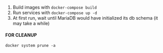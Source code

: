 1. Build images with `docker-compose build`
2. Run services with `docker-compose up -d`
3. At first run, wait until MariaDB would have initialized its db schema (it may take a while)

#### FOR CLEANUP

```
docker system prune -a
```
